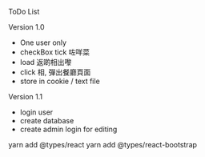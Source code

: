 ToDo List

Version 1.0
- One user only
- checkBox tick 咗咩菜
- load 返啲相出嚟
- click 相, 彈出餐廳頁面
- store in cookie / text file

Version 1.1
- login user
- create database
- create admin login for editing

yarn add @types/react
yarn add @types/react-bootstrap
